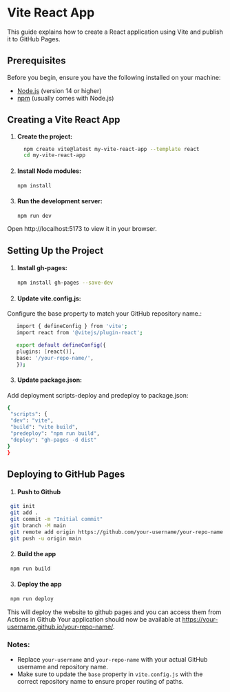 # Vite React App

This guide explains how to create a React application using Vite and publish it to GitHub Pages.

## Prerequisites

Before you begin, ensure you have the following installed on your machine:

- [Node.js](https://nodejs.org/) (version 14 or higher)
- [npm](https://www.npmjs.com/) (usually comes with Node.js)

## Creating a Vite React App

1. **Create the project:**

   ```bash
     npm create vite@latest my-vite-react-app --template react
     cd my-vite-react-app
   ```
2. #### Install Node modules:
    ```bash
    npm install
    ```
3. #### Run the development server:
   ```bash
   npm run dev
   ```
Open http://localhost:5173 to view it in your browser.
 
## Setting Up the Project
1. #### Install gh-pages:
   ```bash
   npm install gh-pages --save-dev
   ```
2. #### Update vite.config.js:

Configure the base property to match your GitHub repository name.:
   ```bash
      import { defineConfig } from 'vite';
      import react from '@vitejs/plugin-react';

      export default defineConfig({
      plugins: [react()],
      base: '/your-repo-name/',
      });

   ```
3. #### Update  package.json:

Add deployment scripts-deploy and predeploy to package.json:
   ```bash
  {
    "scripts": {
    "dev": "vite",
    "build": "vite build",
    "predeploy": "npm run build",
    "deploy": "gh-pages -d dist"
  }
}


   ```
## Deploying to GitHub Pages
1. #### Push to Github
 ```bash
  git init
  git add .
  git commit -m "Initial commit"
  git branch -M main
  git remote add origin https://github.com/your-username/your-repo-name.git
  git push -u origin main
  ```
2. #### Build the app
 ```bash
  npm run build
 ```
3. #### Deploy the app
 ```bash
  npm run deploy
 ```

This will deploy the website to github pages and you can access them from Actions in Github
Your application should now be available at https://your-username.github.io/your-repo-name/.


### Notes:

- Replace `your-username` and `your-repo-name` with your actual GitHub username and repository name.
- Make sure to update the `base` property in `vite.config.js` with the correct repository name to ensure proper routing of paths.

